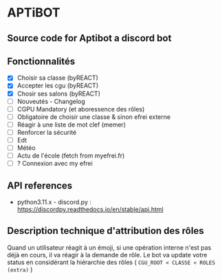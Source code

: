 # APTiBOT
Source code for Aptibot a discord bot
---
## Fonctionnalités
- [x] Choisir sa classe (byREACT)
- [x] Accepter les cgu (byREACT)
- [x] Chosir ses salons (byREACT)
- [ ] Nouveutés - Changelog
- [ ] CGPU Mandatory (et aboressence des rôles)
- [ ] Obligatoire de choisir une classe & sinon efrei externe
- [ ] Réagir à une liste de mot clef (memer)
- [ ] Renforcer la sécurité
- [ ] Edt
- [ ] Météo
- [ ] Actu de l'école (fetch from myefrei.fr)
- [ ] ? Connexion avec my efrei

## API references
* python3.11.x - discord.py : https://discordpy.readthedocs.io/en/stable/api.html

## Description technique d'attribution des rôles
Quand un utilisateur réagit à un émoji, si une opération interne n'est pas déjà en cours, il va réagir à la demande de rôle. Le bot va update votre status en considérant la hiérarchie des rôles ( `CGU_ROOT < CLASSE < ROLES (extra)` )